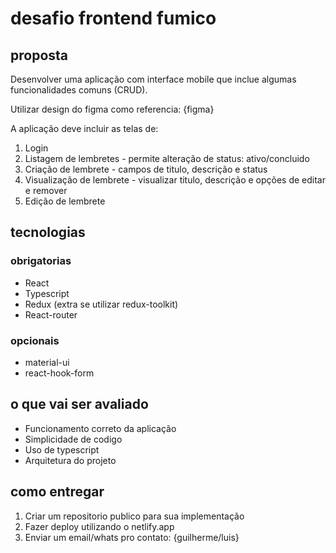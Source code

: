 # desafio frontend fumico

## proposta

Desenvolver uma aplicação com interface mobile que inclue algumas funcionalidades comuns (CRUD).

Utilizar design do figma como referencia: {figma}

A aplicação deve incluir as telas de:

1. Login
2. Listagem de lembretes - permite alteração de status: ativo/concluido
3. Criação de lembrete - campos de titulo, descrição e status
4. Visualização de lembrete - visualizar titulo, descrição e opções de editar e remover
5. Edição de lembrete

## tecnologias

### obrigatorias

- React
- Typescript
- Redux (extra se utilizar redux-toolkit)
- React-router

### opcionais

- material-ui
- react-hook-form

## o que vai ser avaliado

- Funcionamento correto da aplicação
- Simplicidade de codigo
- Uso de typescript
- Arquitetura do projeto

## como entregar

1. Criar um repositorio publico para sua implementação
2. Fazer deploy utilizando o netlify.app
3. Enviar um email/whats pro contato: {guilherme/luis}
